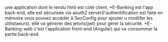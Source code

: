 une application dont le rendu html est coté client,
*E-Banking est l'app back-end, elle est sécurisée via aouth2 server(l'authentification est faite en mémoire vous pouvez accéder à SecConfig pour ajouter u modiifer les utilistaeurs). elle 
va génerer des jetons(jwt) pour gérer la sécurité.
*E-Banking-web c'est l'application front-end (Angular) qui va consommer la partie back-end. 
